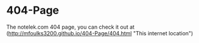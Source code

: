 404-Page
========

The notelek.com 404 page, you can check it out at (http://mfoulks3200.github.io/404-Page/404.html "This internet location")

